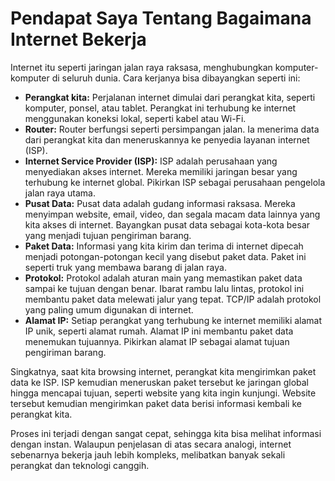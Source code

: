 # Pendapat Saya Tentang Bagaimana Internet Bekerja
Internet itu seperti jaringan jalan raya raksasa, menghubungkan komputer-komputer di seluruh dunia. Cara kerjanya bisa dibayangkan seperti ini:

* **Perangkat kita:** Perjalanan internet dimulai dari perangkat kita, seperti komputer, ponsel, atau tablet. Perangkat ini terhubung ke internet menggunakan koneksi lokal, seperti kabel atau Wi-Fi.
* **Router:** Router berfungsi seperti persimpangan jalan. Ia menerima data dari perangkat kita dan meneruskannya ke penyedia layanan internet (ISP).
* **Internet Service Provider (ISP):** ISP adalah perusahaan yang menyediakan akses internet. Mereka memiliki jaringan besar yang terhubung ke internet global.  Pikirkan ISP sebagai perusahaan pengelola jalan raya utama.
* **Pusat Data:** Pusat data adalah gudang informasi raksasa. Mereka menyimpan website, email, video, dan segala macam data lainnya yang kita akses di internet. Bayangkan pusat data sebagai kota-kota besar yang menjadi tujuan pengiriman barang.
* **Paket Data:**  Informasi yang kita kirim dan terima di internet dipecah menjadi potongan-potongan kecil yang disebut paket data. Paket ini seperti truk yang membawa barang di jalan raya.
* **Protokol:** Protokol adalah aturan main yang memastikan paket data sampai ke tujuan dengan benar. Ibarat rambu lalu lintas, protokol ini membantu paket data melewati jalur yang tepat.  TCP/IP adalah protokol yang paling umum digunakan di internet.
* **Alamat IP:** Setiap perangkat yang terhubung ke internet memiliki alamat IP unik, seperti alamat rumah. Alamat IP ini membantu paket data menemukan tujuannya.  Pikirkan alamat IP sebagai alamat tujuan pengiriman barang.

Singkatnya, saat kita browsing internet, perangkat kita mengirimkan paket data ke ISP. ISP kemudian meneruskan paket tersebut ke jaringan global hingga mencapai tujuan, seperti website yang kita ingin kunjungi. Website tersebut kemudian mengirimkan paket data berisi informasi kembali ke perangkat kita.  

Proses ini terjadi dengan sangat cepat, sehingga kita bisa melihat informasi dengan instan.  Walaupun penjelasan di atas secara analogi, internet sebenarnya bekerja jauh lebih kompleks, melibatkan banyak sekali perangkat dan teknologi canggih.
